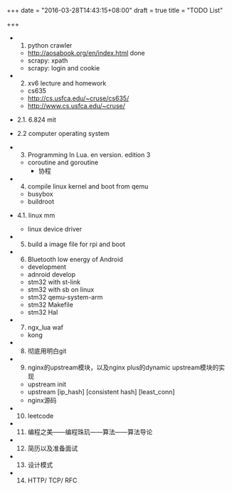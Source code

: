 +++
date = "2016-03-28T14:43:15+08:00"
draft = true
title = "TODO List"

+++


* 1. python crawler
    * http://aosabook.org/en/index.html     done
    * scrapy: xpath
    * scrapy: login and cookie

* 2. xv6 lecture and homework
    * cs635
	* http://cs.usfca.edu/~cruse/cs635/
	* http://www.cs.usfca.edu/~cruse/

* 2.1. 6.824 mit 
* 2.2 computer operating system

* 3. Programming In Lua. en version. edition 3
    * coroutine and goroutine
		* 协程

* 4. compile linux kernel and boot from qemu
    * busybox
    * buildroot
* 4.1.  linux mm
	* linux device driver
    
* 5. build a image file for rpi and boot

* 6. Bluetooth low energy of Android 
    * development
    * adnroid develop
    * stm32 with st-link
    * stm32 with sb on linux
	* stm32 qemu-system-arm
	* stm32 Makefile
	* stm32 Hal

* 7. ngx_lua waf
    * kong

* 8. 彻底用明白git

* 9. nginx的upstream模块，以及nginx plus的dynamic upstream模块的实现
	* upstream init
	* upstream [ip_hash] [consistent hash] [least_conn]
	* nginx源码

* 10. leetcode

* 11. 编程之美——编程珠玑——算法——算法导论

* 12. 简历以及准备面试

* 13. 设计模式

* 14. HTTP/ TCP/ RFC

